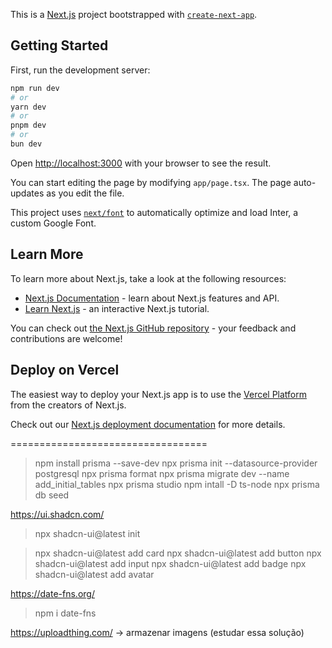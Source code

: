 This is a [Next.js](https://nextjs.org/) project bootstrapped with [`create-next-app`](https://github.com/vercel/next.js/tree/canary/packages/create-next-app).

## Getting Started

First, run the development server:

```bash
npm run dev
# or
yarn dev
# or
pnpm dev
# or
bun dev
```

Open [http://localhost:3000](http://localhost:3000) with your browser to see the result.

You can start editing the page by modifying `app/page.tsx`. The page auto-updates as you edit the file.

This project uses [`next/font`](https://nextjs.org/docs/basic-features/font-optimization) to automatically optimize and load Inter, a custom Google Font.

## Learn More

To learn more about Next.js, take a look at the following resources:

- [Next.js Documentation](https://nextjs.org/docs) - learn about Next.js features and API.
- [Learn Next.js](https://nextjs.org/learn) - an interactive Next.js tutorial.

You can check out [the Next.js GitHub repository](https://github.com/vercel/next.js/) - your feedback and contributions are welcome!

## Deploy on Vercel

The easiest way to deploy your Next.js app is to use the [Vercel Platform](https://vercel.com/new?utm_medium=default-template&filter=next.js&utm_source=create-next-app&utm_campaign=create-next-app-readme) from the creators of Next.js.

Check out our [Next.js deployment documentation](https://nextjs.org/docs/deployment) for more details.


==================================

> npm install prisma --save-dev
> npx prisma init --datasource-provider postgresql
> npx prisma format
> npx prisma migrate dev --name add_initial_tables
> npx prisma studio
> npm intall -D ts-node
> npx prisma db seed

https://ui.shadcn.com/
> npx shadcn-ui@latest init

> npx shadcn-ui@latest add card
> npx shadcn-ui@latest add button
> npx shadcn-ui@latest add input
> npx shadcn-ui@latest add badge
> npx shadcn-ui@latest add avatar

https://date-fns.org/
> npm i date-fns


https://uploadthing.com/ -> armazenar imagens (estudar essa solução)

